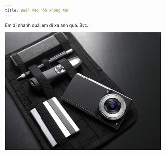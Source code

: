 ```yaml
---
title: Buồn vào hồn không tên
---
```


Em đi nhanh quá, em đi xa anh quá. Bực.

![](<../images/Panasonic-Lumix-DMC-CM1P.jpg>)
